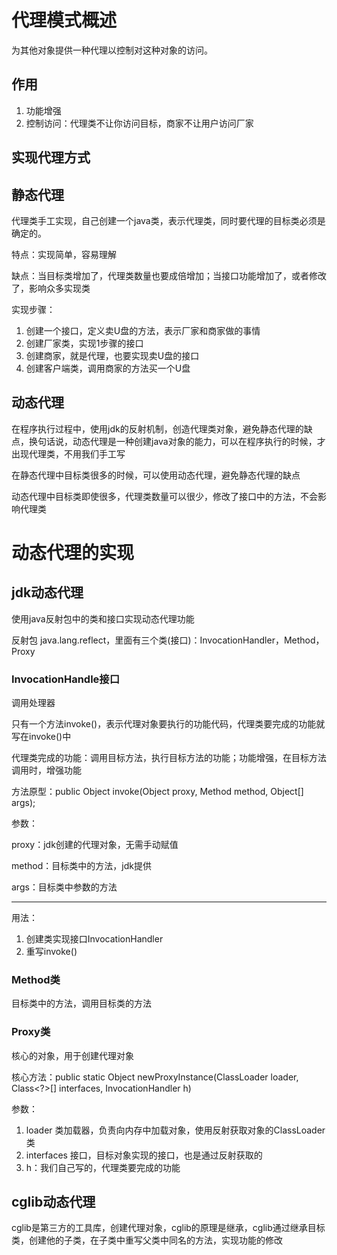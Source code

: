 # 代理模式概述

为其他对象提供一种代理以控制对这种对象的访问。

## 作用

1. 功能增强
2. 控制访问：代理类不让你访问目标，商家不让用户访问厂家

## 实现代理方式

## 静态代理

代理类手工实现，自己创建一个java类，表示代理类，同时要代理的目标类必须是确定的。

特点：实现简单，容易理解

缺点：当目标类增加了，代理类数量也要成倍增加；当接口功能增加了，或者修改了，影响众多实现类

实现步骤：

1. 创建一个接口，定义卖U盘的方法，表示厂家和商家做的事情
2. 创建厂家类，实现1步骤的接口
3. 创建商家，就是代理，也要实现卖U盘的接口
4. 创建客户端类，调用商家的方法买一个U盘

## 动态代理

在程序执行过程中，使用jdk的反射机制，创造代理类对象，避免静态代理的缺点，换句话说，动态代理是一种创建java对象的能力，可以在程序执行的时候，才出现代理类，不用我们手工写

在静态代理中目标类很多的时候，可以使用动态代理，避免静态代理的缺点

动态代理中目标类即使很多，代理类数量可以很少，修改了接口中的方法，不会影响代理类

# 动态代理的实现

## jdk动态代理

使用java反射包中的类和接口实现动态代理功能

反射包 java.lang.reflect，里面有三个类(接口)：InvocationHandler，Method，Proxy

### InvocationHandle接口

调用处理器

只有一个方法invoke()，表示代理对象要执行的功能代码，代理类要完成的功能就写在invoke()中

代理类完成的功能：调用目标方法，执行目标方法的功能；功能增强，在目标方法调用时，增强功能

方法原型：public Object invoke(Object proxy, Method method, Object[] args);

参数：

proxy：jdk创建的代理对象，无需手动赋值

method：目标类中的方法，jdk提供

args：目标类中参数的方法

---

用法：

1. 创建类实现接口InvocationHandler
2. 重写invoke()

### Method类

目标类中的方法，调用目标类的方法

### Proxy类

核心的对象，用于创建代理对象

核心方法：public static Object newProxyInstance(ClassLoader loader, Class<?>[] interfaces, InvocationHandler h)

参数：

1. loader 类加载器，负责向内存中加载对象，使用反射获取对象的ClassLoader类
2. interfaces 接口，目标对象实现的接口，也是通过反射获取的
3. h：我们自己写的，代理类要完成的功能



## cglib动态代理

cglib是第三方的工具库，创建代理对象，cglib的原理是继承，cglib通过继承目标类，创建他的子类，在子类中重写父类中同名的方法，实现功能的修改